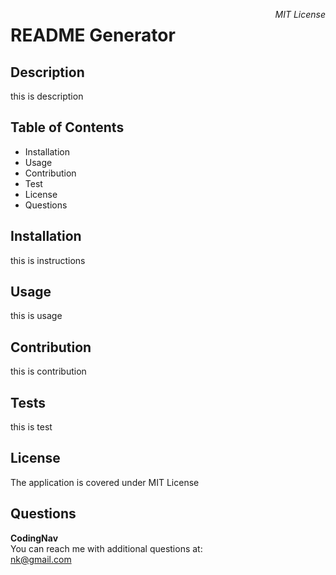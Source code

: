 
<i style="float: right;">MIT License</i>
# README Generator

## Description
this is description

## Table of Contents
* Installation
* Usage
* Contribution
* Test
* License
* Questions

## Installation
this is instructions

## Usage
this is usage

## Contribution
this is contribution

## Tests
this is test

## License
The application is covered under MIT License

## Questions
<b>CodingNav</b> <br>
You can reach me with additional questions at: <br>
nk@gmail.com
